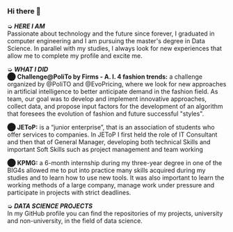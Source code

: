 ### Hi there 👋

➭ <i><b>HERE I AM</b></i>  <br />
Passionate about technology and the future since forever, I graduated in computer engineering and I am pursuing the master's degree in Data Science. In parallel with my studies, I always look for new experiences that allow me to complete my profile and excite me.<br />


➭ <i><b>WHAT I DID </b></i>  <br />
  <b>⬤ Challenge@PoliTo by Firms - A. I. 4 fashion trends:</b> a challenge organized by @PoliTO and @EvoPricing, where we look for new approaches in artificial intelligence to better anticipate demand in the fashion field. As team, our goal was to develop and implement innovative approaches, collect data, and propose input factors for the development of an algorithm that foresees the evolution of fashion and future successful "styles". <br />

  <b>⬤ JEToP:</b> is a “junior enterprise”, that is an association of students who offer services to companies. In JEToP I first held the role of IT Consultant and then that of General Manager, developing both technical Skills and important Soft Skills such as project management and team working     <br />

  <b>⬤ KPMG:</b> a 6-month internship during my three-year degree in one of the BIG4s allowed me to put into practice many skills acquired during my studies and to learn how to use new tools. It was also important to learn the working methods of a large company, manage work under pressure and participate in projects with strict deadlines. <br />
  
  
➭ <i><b>DATA SCIENCE PROJECTS</b></i>  <br />
In my GitHub profile you can find the repositories of my projects, university and non-university, in the field of data science. <br />
